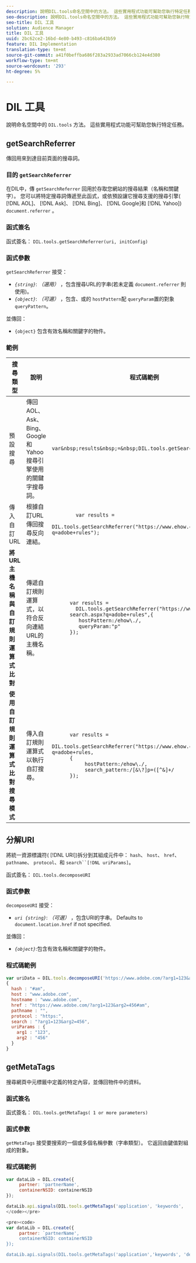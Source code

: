```yaml
---
description: 說明DIL.tools命名空間中的方法。 這些實用程式功能可幫助您執行特定任務。
seo-description: 說明DIL.tools命名空間中的方法。 這些實用程式功能可幫助您執行特定任務。
seo-title: DIL 工具
solution: Audience Manager
title: DIL 工具
uuid: 2bc62ce2-16bd-4e80-b493-c816ba643b59
feature: DIL Implementation
translation-type: tm+mt
source-git-commit: a41f0beffba686f283a2933ad7066cb124e4d380
workflow-type: tm+mt
source-wordcount: '293'
ht-degree: 5%

---
```



# DIL 工具

說明命名空間中的 `DIL.tools` 方法。 這些實用程式功能可幫助您執行特定任務。

<!-- 

c_dil_functions.xml

 -->

## getSearchReferrer

傳回用來到達目前頁面的搜尋詞。

<!-- 

r_dil_get_search_referrer.xml

 -->

### 目的 `getSearchReferrer`

在DIL中，傳 `getSearchReferrer` 回用於存取您網站的搜尋結果（名稱和關鍵字）。 您可以將特定搜尋詞傳遞至此函式，或依預設讓它搜尋支援的搜尋引擎( [!DNL AOL]、 [!DNL Ask]、 [!DNL Bing]、 [!DNL Google]和 [!DNL Yahoo]) `document.referrer` 。

### 函式簽名

函式簽名： `DIL.tools.getSearchReferrer(uri, initConfig)`

### 函式參數

`getSearchReferrer` 接受：

* *`{string}`*: *（選用）* ，包含搜尋URL的字串(若未定義 `document.referrer` 則使用)。
* *`{object}`*: *（可選）* ，包含、或的 `hostPattern`配 `queryParam`置的對象 `queryPattern`。

並傳回：

* `{object}` 包含有效名稱和關鍵字的物件。

### 範例

<table id="table_D035276601EC428295E4D619F05BB8D0"> 
 <thead> 
  <tr> 
   <th> 搜尋類型 </th> 
   <th> 說明 </th> 
   <th> 程式碼範例 </th> 
  </tr> 
 </thead>
 <tbody> 
  <tr> 
   <td> 預設搜尋</td> 
   <td> 傳回AOL、Ask、Bing、Google和Yahoo搜尋引擎使用的關鍵字搜尋詞。 </td> 
   <td>
      <code>var&amp;nbsp;results&amp;nbsp;=&amp;nbsp;DIL.tools.getSearchReferrer();</code> 
  </td>
  </tr> 
  <tr> 
   <td>傳入自訂URL</td> 
   <td>根據自訂URL傳回搜尋反向連結。</td> 
   <td> 
  <code>
        var&nbsp;results&nbsp;= 
        DIL.tools.getSearchReferrer("https://www.ehow.com/search.aspx?q=adobe+rules");
  </code>
</td> 
  </tr> 
  <tr> 
   <td> <b>將URL主機名稱與自訂規則運算式比對</b></td> 
   <td> 傳遞自訂規則運算式，以符合反向連結URL的主機名稱。 </td> 
   <td> 
  <code>
      var results = 
        DIL.tools.getSearchReferrer("https://www.ehow.com/
      search.aspx?q=adobe+rules",{ 
      &nbsp;&nbsp;&nbsp;hostPattern:/ehow\./, 
      &nbsp;&nbsp;&nbsp;queryParam:"p" 
      }); 
  </code>
  </td></tr> 
  <tr> 
   <td> <b>使用自訂規則運算式比對搜尋模式</b> </td> 
   <td> 傳入自訂規則運算式以執行自訂搜尋。 </td> 
   <td> 
    <code>
      var&nbsp;results&nbsp;= 
      DIL.tools.getSearchReferrer("https://www.ehow.com/search.aspx?q=adobe+rules,
      {
        &nbsp;&nbsp;&nbsp;hostPattern:/ehow\./, 
        &nbsp;&nbsp;&nbsp;search_pattern:/[&amp;\?]p=([^&amp;]+/ 
      });
    </code>
   </td> 
  </tr> 
 </tbody> 
</table>

## 分解URI

將統一資源標識符( [!DNL URI])拆分到其組成元件中： `hash`、 `host`、 `href`、 `pathname`、 `protocol`、和 `search``[!DNL uriParams]`。

<!-- 

r_dil_decompose.xml

 -->

函式簽名： `DIL.tools.decomposeURI`

### 函式參數

`decomposeURI` 接受：

* *`uri {string}`*: *（可選）* ，包含URI的字串。 Defaults to `document.location.href` if not specified.

並傳回：

* *`{object}`*:包含有效名稱和關鍵字的物件。

### 程式碼範例


```javascript
var uriData = DIL.tools.decomposeURI('https://www.adobe.com/?arg1=123&arg2=456#am'); 
{ 
  hash : "#am", 
  host : "www.adobe.com", 
  hostname : "www.adobe.com", 
  href : "https://www.adobe.com/?arg1=123&arg2=456#am", 
  pathname : "", 
  protocol : "https:", 
  search : "?arg1=123&arg2=456", 
  uriParams : { 
    arg1 : "123", 
    arg2 : "456" 
  } 
}
```

## getMetaTags

搜尋網頁中元標籤中定義的特定內容，並傳回物件中的資料。

<!-- 

r_dil_get_metatags.xml

 -->

### 函式簽名

函式簽名： `DIL.tools.getMetaTags( 1 or more parameters)`

### 函式參數

`getMetaTags` 接受要搜索的一個或多個名稱參數（字串類型）。 它返回由鍵值對組成的對象。

### 程式碼範例

```js
var dataLib = DIL.create({ 
     partner: 'partnerName', 
     containerNSID: containerNSID 
}); 

dataLib.api.signals(DIL.tools.getMetaTags('application', 'keywords',  'description'), 'c_').submit();
</code></pre>

<pre><code>
var dataLib = DIL.create({ 
     partner: `partnerName', 
     containerNSID: containerNSID 
}); 

dataLib.api.signals(DIL.tools.getMetaTags('application','keywords', 'description'), 'c_').submit();
```
